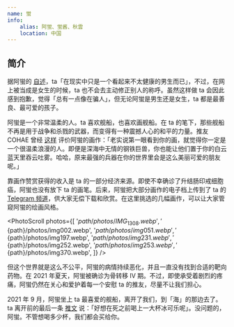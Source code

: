 ```yaml
---
name: 蛍
info:
    alias: 阿蛍、蛍酱、秋雲
    location: 中国
---
```


## 简介

据阿蛍的 [自述](https://twitter.com/Uekawakuyuurei/status/1416208961339019267)，ta「在现实中只是一个看起来不太健康的男生而已」，不过，在网上被当成是女生的时候，ta 也不会去主动修正别人的称呼。虽然这样做 ta 会因此感到抱歉，觉得「总有一点像在骗人」，但无论阿蛍是男生还是女生，ta 都是最善良、最可爱的孩子。

阿蛍是一个非常温柔的人。ta 喜欢舰船，也喜欢画舰船。在 ta 的笔下，那些舰船不再是用于战争和杀戮的武器，而变得有一种震撼人心的和平的力量。推友 COHAE 曾经 [这样](https://twitter.com/COHAE9999/status/1413772800444227584) 评价阿蛍的画作：「老实说第一眼看到你的画，就觉得你一定是一个很温柔浪漫的人。即便是深海中无情的钢铁巨兽，你也能让他们置于你的白云蓝天里吞云吐雾。哈哈，原来最强的兵器在你的世界里会是这么美丽可爱的朋友呢。」

靠画作赞赏获得的收入是 ta 的一部分经济来源。即使不幸确诊了升结肠印戒细胞癌，阿蛍也没有放下 ta 的画笔。后来，阿蛍把大部分画作的电子档上传到了 ta 的 [Telegram 频道](https://t.me/joinchat/65vSQ6ELb3YxN2I9)，供大家无偿下载和欣赏。在这里挑选的几幅画作，可以让大家管窥阿蛍的绘画风格。

<PhotoScroll photos={[
    '${path}/photos/IMG_1308.webp', 
    '${path}/photos/img002.webp', 
    '${path}/photos/img051.webp', 
    '${path}/photos/img197.webp', 
    '${path}/photos/img231.webp', 
    '${path}/photos/img252.webp', 
    '${path}/photos/img253.webp', 
    '${path}/photos/img370.webp', 
]} />

但这个世界就是这么不公平，阿蛍的病情持续恶化，并且一直没有找到合适的靶向药物。在 2021 年夏天，阿蛍被确诊为骨转移 IV 期。不过，即使承受着剧烈的疼痛，阿蛍仍然在关心和爱护着每一个安慰 ta 的推友，尽量不让我们担心。

2021 年 9 月，阿蛍坐上 ta 最喜爱的舰船，离开了我们，到「海」的那边去了。ta 离开前的最后一条 [推文](https://twitter.com/Uekawakuyuurei/status/1429933098897051649) 说：「好想在死之前喝上一大杯冰可乐呢」。没问题的，阿蛍。不管想喝多少杯，我们都会买给你。

<ChannelBackupButton platform="telegram" />
